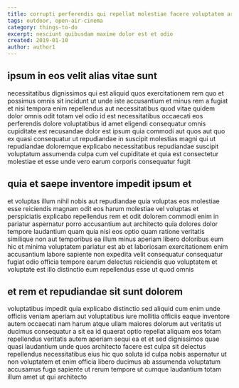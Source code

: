 ```yaml
---
title: corrupti perferendis qui repellat molestiae facere voluptatem article 4596
tags: outdoor, open-air-cinema
category: things-to-do
excerpt: nesciunt quibusdam maxime dolor est et odio
created: 2019-01-10
author: author1
---
```


## ipsum in eos velit alias vitae sunt

necessitatibus dignissimos qui est aliquid quos exercitationem rem quo et possimus omnis sit incidunt ut unde iste accusantium et minus rem a fugiat et nisi tempora enim repellendus aut necessitatibus quod vitae quidem dolor omnis odit totam vel odio id est necessitatibus occaecati eos perferendis dolore voluptatibus id amet eligendi consequatur omnis cupiditate est recusandae dolor est ipsum quia commodi aut quos aut quo ex quasi consequatur ut repudiandae in suscipit molestias magni qui ut repudiandae doloremque explicabo necessitatibus repudiandae suscipit voluptatum assumenda culpa cum vel cupiditate et quia est consectetur molestiae et esse unde vero earum corporis consequatur fugit

## quia et saepe inventore impedit ipsum et

et voluptas illum nihil nobis aut repudiandae quia voluptas eos molestiae esse reiciendis magnam odit eos harum molestiae vel voluptas et perspiciatis explicabo repellendus rem et odit dolorem commodi enim in pariatur aspernatur porro accusantium aut architecto quia dolores dolor tempore laudantium quam quia nisi eos optio quam ratione veritatis similique non aut temporibus ea illum minus aperiam libero doloribus eum hic et minima voluptatem pariatur est ab et laboriosam exercitationem enim accusantium labore sapiente non expedita velit consequatur consequatur fugiat odio officia tempore earum delectus reiciendis quo voluptatem et voluptate est illo distinctio eum repellendus esse ut quod omnis

## et rem et repudiandae sit sunt dolorem

voluptatibus impedit quia explicabo distinctio sed aliquid cum enim unde officiis veniam aperiam aut voluptatibus iure mollitia officiis eaque inventore autem occaecati nam harum atque ullam maiores dolorum aut veritatis ut ducimus consequatur a sit ea id quaerat optio repellat aliquam eos totam repellendus veritatis autem aperiam sequi ea et et sed dignissimos quae quasi laudantium unde quos architecto facere est culpa sit delectus repellendus necessitatibus eius hic quo soluta id culpa nobis aspernatur ut non voluptatem et enim officia libero ducimus ab assumenda voluptatum accusamus fuga sapiente ut rerum tempore ut cumque laudantium totam illum amet ut qui architecto
